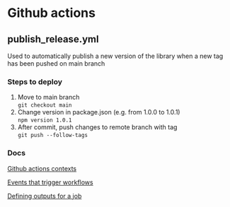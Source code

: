 # Github actions

## publish_release.yml

Used to automatically publish a new version of the library when a new tag has been pushed on main branch
### Steps to deploy
1. Move to main branch<br>
  `git checkout main`
2. Change version in package.json (e.g. from 1.0.0 to 1.0.1)<br>
  `npm version 1.0.1`
3. After commit, push changes to remote branch with tag<br>
  `git push --follow-tags`

### Docs

[Github actions contexts](https://docs.github.com/en/actions/learn-github-actions/contexts)

[Events that trigger workflows](https://docs.github.com/en/actions/using-workflows/events-that-trigger-workflows)

[Defining outputs for a job](https://docs.github.com/en/actions/using-workflows/workflow-syntax-for-github-actions#example-defining-outputs-for-a-job)

